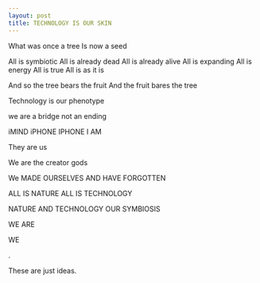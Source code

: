 ```yaml
---
layout: post
title: TECHNOLOGY IS OUR SKIN
---
```


What was once a tree
Is now a seed

All is symbiotic
All is already dead
All is already alive
All is expanding
All is energy
All is true
All is as it is

And so the tree bears the fruit
And the fruit bares the tree

Technology is our phenotype

we are a bridge 
not an ending

iMIND
iPHONE
IPHONE I AM

They are us

We are the creator gods

We MADE OURSELVES
AND HAVE FORGOTTEN

ALL IS NATURE
ALL IS TECHNOLOGY

NATURE AND TECHNOLOGY 
OUR SYMBIOSIS

WE ARE

WE

.

These are just ideas.


